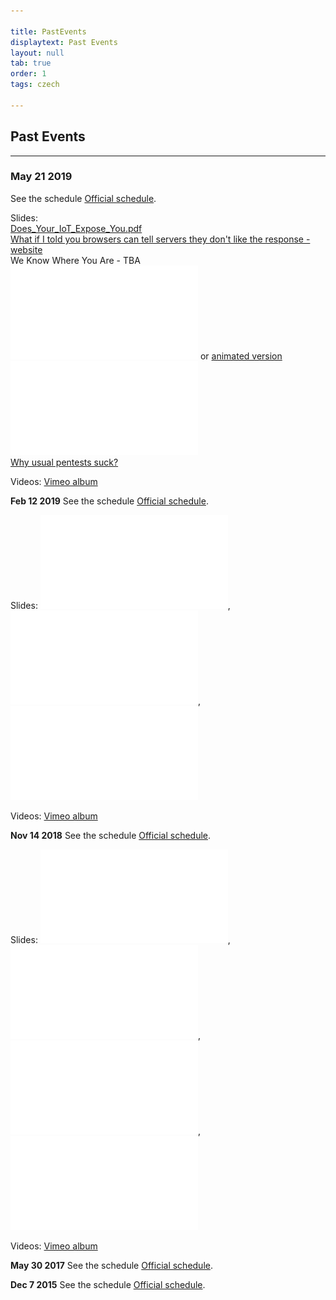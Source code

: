 ```yaml
---

title: PastEvents
displaytext: Past Events
layout: null
tab: true
order: 1
tags: czech

---
```


## Past Events

<hr>

### **May 21 2019**
See the schedule [Official schedule](https://www.eventbrite.com/e/owasp-czech-chapter-meeting-registration-61600211892).

Slides:<br>
[Does_Your_IoT_Expose_You.pdf](/slides/Does_Your_IoT_Expose_You.pdf)<br>
[What if I told you browsers can tell
servers they don't like the response -
website](https://exploited.cz/reporting/)<br>
We Know Where You Are - TBA<br>
![The_Messaging_Menagerie.pdf](/slides/The_Messaging_Menagerie.pdf
"The_Messaging_Menagerie.pdf") or [animated
version](https://bit.ly/30vR2ip)<br>
![Cybercriminal_Activities_Managing_a_New_Android_Botnet.pdf](/slides/Cybercriminal_Activities_Managing_a_New_Android_Botnet.pdf
"Cybercriminal_Activities_Managing_a_New_Android_Botnet.pdf")<br>
[Why usual pentests suck?](https://zembered.com/owasp-talk-why-pentests-suck-and-red-teaming/)<br>

Videos: [Vimeo album](https://vimeo.com/album/6106513)

**Feb 12 2019** See the schedule [Official
schedule](https://www.eventbrite.com/e/owasp-czech-chapter-meeting-registration-55759551319).

Slides: ![Hacking_101_-_OWASP.pdf](Hacking_101_-_OWASP.pdf
"Hacking_101_-_OWASP.pdf"),
![Black_Market_of_Code_signings_certs.pdf](Black_Market_of_Code_signings_certs.pdf
"Black_Market_of_Code_signings_certs.pdf"),
![Getting_Started_with_Bug_Bounty..pdf](Getting_Started_with_Bug_Bounty..pdf
"Getting_Started_with_Bug_Bounty..pdf")

Videos: [Vimeo album](https://vimeo.com/album/5778636)

**Nov 14 2018** See the schedule [Official
schedule](https://www.eventbrite.com/e/owasp-czech-chapter-meeting-registration-51529309552#).

Slides:
![Petr_Stuchlik_The_webhosting_has_no_rights\!.pdf](Petr_Stuchlik_The_webhosting_has_no_rights!.pdf
"Petr_Stuchlik_The_webhosting_has_no_rights!.pdf"),
![Adela_Hanikova_All_roads_lead_to_domain_admin.pdf](Adela_Hanikova_All_roads_lead_to_domain_admin.pdf
"Adela_Hanikova_All_roads_lead_to_domain_admin.pdf"),
![Frantisek_Strasak_Detecting_malware_even_when_it_is_encrypted.pdf](Frantisek_Strasak_Detecting_malware_even_when_it_is_encrypted.pdf
"Frantisek_Strasak_Detecting_malware_even_when_it_is_encrypted.pdf"),
![The_Zeitgeist_of_Darknet.pdf](The_Zeitgeist_of_Darknet.pdf
"The_Zeitgeist_of_Darknet.pdf")

Videos: [Vimeo album](https://vimeo.com/album/5772305)

**May 30 2017** See the schedule [Official
schedule](https://www.eventbrite.com/e/owasp-czech-chapter-meeting-registration-33997427220#).

**Dec 7 2015** See the schedule [Official
schedule](https://www.eventbrite.com/e/owasp-czech-chapter-meeting-tickets-19677355500).
